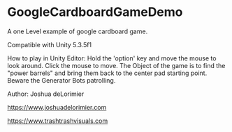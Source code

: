 # GoogleCardboardGameDemo
A one Level example of google cardboard game. 

Compatible with Unity 5.3.5f1

How to play in Unity Editor:
Hold the 'option' key and move the mouse to look around. Click the mouse to move. The Object of the game is to find the "power barrels" and bring them back to the center pad starting point. Beware the Generator Bots patrolling. 

Author:
Joshua deLorimier

https://www.joshuadelorimier.com

https://www.trashtrashvisuals.com


